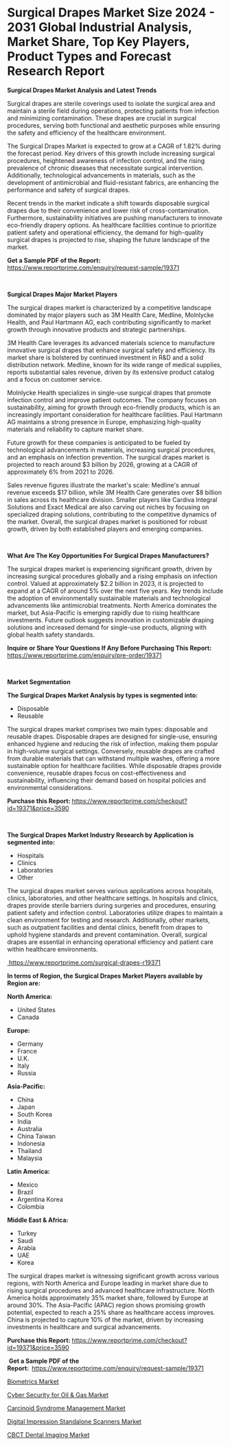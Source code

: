 <p><h1>Surgical Drapes Market Size 2024 - 2031 Global Industrial Analysis, Market Share, Top Key Players, Product Types and Forecast Research Report</h1></p><p><strong>Surgical Drapes Market Analysis and Latest Trends</strong></p>
<p><p>Surgical drapes are sterile coverings used to isolate the surgical area and maintain a sterile field during operations, protecting patients from infection and minimizing contamination. These drapes are crucial in surgical procedures, serving both functional and aesthetic purposes while ensuring the safety and efficiency of the healthcare environment.</p><p>The Surgical Drapes Market is expected to grow at a CAGR of 1.82% during the forecast period. Key drivers of this growth include increasing surgical procedures, heightened awareness of infection control, and the rising prevalence of chronic diseases that necessitate surgical intervention. Additionally, technological advancements in materials, such as the development of antimicrobial and fluid-resistant fabrics, are enhancing the performance and safety of surgical drapes.</p><p>Recent trends in the market indicate a shift towards disposable surgical drapes due to their convenience and lower risk of cross-contamination. Furthermore, sustainability initiatives are pushing manufacturers to innovate eco-friendly drapery options. As healthcare facilities continue to prioritize patient safety and operational efficiency, the demand for high-quality surgical drapes is projected to rise, shaping the future landscape of the market.</p></p>
<p><strong>Get a Sample PDF of the Report:&nbsp;</strong> <a href="https://www.reportprime.com/enquiry/request-sample/19371?utm_campaign=1864&utm_medium=2&utm_source=Github&utm_content=ia&utm_term=23112024&utm_id=surgical-drapes">https://www.reportprime.com/enquiry/request-sample/19371</a></p>
<p>&nbsp;</p>
<p><strong>Surgical Drapes Major Market Players</strong></p>
<p><p>The surgical drapes market is characterized by a competitive landscape dominated by major players such as 3M Health Care, Medline, Molnlycke Health, and Paul Hartmann AG, each contributing significantly to market growth through innovative products and strategic partnerships. </p><p>3M Health Care leverages its advanced materials science to manufacture innovative surgical drapes that enhance surgical safety and efficiency. Its market share is bolstered by continued investment in R&D and a solid distribution network. Medline, known for its wide range of medical supplies, reports substantial sales revenue, driven by its extensive product catalog and a focus on customer service. </p><p>Molnlycke Health specializes in single-use surgical drapes that promote infection control and improve patient outcomes. The company focuses on sustainability, aiming for growth through eco-friendly products, which is an increasingly important consideration for healthcare facilities. Paul Hartmann AG maintains a strong presence in Europe, emphasizing high-quality materials and reliability to capture market share.</p><p>Future growth for these companies is anticipated to be fueled by technological advancements in materials, increasing surgical procedures, and an emphasis on infection prevention. The surgical drapes market is projected to reach around $3 billion by 2026, growing at a CAGR of approximately 6% from 2021 to 2026.</p><p>Sales revenue figures illustrate the market's scale: Medline's annual revenue exceeds $17 billion, while 3M Health Care generates over $8 billion in sales across its healthcare division. Smaller players like Cardiva Integral Solutions and Exact Medical are also carving out niches by focusing on specialized draping solutions, contributing to the competitive dynamics of the market. Overall, the surgical drapes market is positioned for robust growth, driven by both established players and emerging companies.</p></p>
<p>&nbsp;</p>
<p><strong>What Are The Key Opportunities For Surgical Drapes Manufacturers?</strong></p>
<p><p>The surgical drapes market is experiencing significant growth, driven by increasing surgical procedures globally and a rising emphasis on infection control. Valued at approximately $2.2 billion in 2023, it is projected to expand at a CAGR of around 5% over the next five years. Key trends include the adoption of environmentally sustainable materials and technological advancements like antimicrobial treatments. North America dominates the market, but Asia-Pacific is emerging rapidly due to rising healthcare investments. Future outlook suggests innovation in customizable draping solutions and increased demand for single-use products, aligning with global health safety standards.</p></p>
<p><strong>Inquire or Share Your Questions If Any Before Purchasing This Report:</strong> <a href="https://www.reportprime.com/enquiry/pre-order/19371?utm_campaign=1864&utm_medium=2&utm_source=Github&utm_content=ia&utm_term=23112024&utm_id=surgical-drapes">https://www.reportprime.com/enquiry/pre-order/19371</a></p>
<p>&nbsp;</p>
<p><strong>Market Segmentation</strong></p>
<p><strong>The Surgical Drapes Market Analysis by types is segmented into:</strong></p>
<p><ul><li>Disposable</li><li>Reusable</li></ul></p>
<p><p>The surgical drapes market comprises two main types: disposable and reusable drapes. Disposable drapes are designed for single-use, ensuring enhanced hygiene and reducing the risk of infection, making them popular in high-volume surgical settings. Conversely, reusable drapes are crafted from durable materials that can withstand multiple washes, offering a more sustainable option for healthcare facilities. While disposable drapes provide convenience, reusable drapes focus on cost-effectiveness and sustainability, influencing their demand based on hospital policies and environmental considerations.</p></p>
<p><strong>Purchase this Report:&nbsp;</strong><a href="https://www.reportprime.com/checkout?id=19371&price=3590&utm_campaign=1864&utm_medium=2&utm_source=Github&utm_content=ia&utm_term=23112024&utm_id=surgical-drapes">https://www.reportprime.com/checkout?id=19371&price=3590</a></p>
<p>&nbsp;</p>
<p><strong>The Surgical Drapes Market Industry Research by Application is segmented into:</strong></p>
<p><ul><li>Hospitals</li><li>Clinics</li><li>Laboratories</li><li>Other</li></ul></p>
<p><p>The surgical drapes market serves various applications across hospitals, clinics, laboratories, and other healthcare settings. In hospitals and clinics, drapes provide sterile barriers during surgeries and procedures, ensuring patient safety and infection control. Laboratories utilize drapes to maintain a clean environment for testing and research. Additionally, other markets, such as outpatient facilities and dental clinics, benefit from drapes to uphold hygiene standards and prevent contamination. Overall, surgical drapes are essential in enhancing operational efficiency and patient care within healthcare environments.</p></p>
<p><a href="https://www.reportprime.com/surgical-drapes-r19371?utm_campaign=1864&utm_medium=2&utm_source=Github&utm_content=ia&utm_term=23112024&utm_id=surgical-drapes">&nbsp;https://www.reportprime.com/surgical-drapes-r19371</a></p>
<p><strong>In terms of Region, the Surgical Drapes Market Players available by Region are:</strong></p>
<p>
    <p> <strong> North America: </strong>
        <ul>
            <li>United States</li>
            <li>Canada</li>
        </ul>
        </p> 
    <p> <strong> Europe: </strong>
        <ul>
            <li>Germany</li>
            <li>France</li>
            <li>U.K.</li>
            <li>Italy</li>
            <li>Russia</li>
        </ul>
        </p> 
    <p> <strong> Asia-Pacific: </strong>
        <ul>
            <li>China</li>
            <li>Japan</li>
            <li>South Korea</li>
            <li>India</li>
            <li>Australia</li>
            <li>China Taiwan</li>
            <li>Indonesia</li>
            <li>Thailand</li>
            <li>Malaysia</li>
        </ul>
        </p> 
    <p> <strong> Latin America: </strong>
        <ul>
            <li>Mexico</li>
            <li>Brazil</li>
            <li>Argentina Korea</li>
            <li>Colombia</li>
        </ul>
        </p> 
    <p> <strong> Middle East & Africa: </strong>
        <ul>
            <li>Turkey</li>
            <li>Saudi</li>
            <li>Arabia</li>
            <li>UAE</li>
            <li>Korea</li>
        </ul>
    </p>
    </p>
<p><p>The surgical drapes market is witnessing significant growth across various regions, with North America and Europe leading in market share due to rising surgical procedures and advanced healthcare infrastructure. North America holds approximately 35% market share, followed by Europe at around 30%. The Asia-Pacific (APAC) region shows promising growth potential, expected to reach a 25% share as healthcare access improves. China is projected to capture 10% of the market, driven by increasing investments in healthcare and surgical advancements.</p></p>
<p><strong>Purchase this Report: </strong><a href="https://www.reportprime.com/checkout?id=19371&price=3590&utm_campaign=1864&utm_medium=2&utm_source=Github&utm_content=ia&utm_term=23112024&utm_id=surgical-drapes">https://www.reportprime.com/checkout?id=19371&price=3590</a></p>
<p>&nbsp;<strong>Get a Sample PDF of the Report:&nbsp;&nbsp;</strong><a href="https://www.reportprime.com/enquiry/request-sample/19371?utm_campaign=1864&utm_medium=2&utm_source=Github&utm_content=ia&utm_term=23112024&utm_id=surgical-drapes">https://www.reportprime.com/enquiry/request-sample/19371</a></p>
<p><strong></strong></p>
<p><p><a href="https://issuu.com/reportprime-2/docs/biometrics-market-size-2030.pptx_fc1012eb79a387?utm_campaign=1864&utm_medium=2&utm_source=Github&utm_content=ia&utm_term=23112024&utm_id=surgical-drapes">Biometrics Market</a></p><p><a href="https://issuu.com/reportprime-2/docs/cyber-security-for-oil-gas-market-s_0db174d5a65483?utm_campaign=1864&utm_medium=2&utm_source=Github&utm_content=ia&utm_term=23112024&utm_id=surgical-drapes">Cyber Security for Oil & Gas Market</a></p><p><a href="https://www.linkedin.com/pulse/carcinoid-syndrome-management-market-growth-key-factors-driving-ydvhe?utm_campaign=1864&utm_medium=2&utm_source=Github&utm_content=ia&utm_term=23112024&utm_id=surgical-drapes">Carcinoid Syndrome Management Market</a></p><p><a href="https://github.com/julyju69/Market-Research-Report-List-5/blob/main/digital-impression-standalone-scanners-market.md?utm_campaign=1864&utm_medium=2&utm_source=Github&utm_content=ia&utm_term=23112024&utm_id=surgical-drapes">Digital Impression Standalone Scanners Market</a></p><p><a href="https://www.linkedin.com/pulse/revenue-projections-growth-forecast-cbct-dental-imaging-3hhae?utm_campaign=1864&utm_medium=2&utm_source=Github&utm_content=ia&utm_term=23112024&utm_id=surgical-drapes">CBCT Dental Imaging Market</a></p></p>